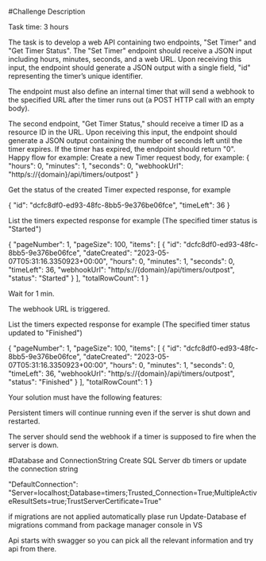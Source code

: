 #Challenge Description

Task time: 3 hours

The task is to develop a web API containing two endpoints, "Set Timer" and "Get Timer Status". The "Set Timer" endpoint should receive a JSON input including hours, minutes, seconds, and a web URL.
Upon receiving this input, the endpoint should generate a JSON output with a single field, "id" representing the timer’s unique identifier.

The endpoint must also define an internal timer that will send a webhook to the specified URL after the timer runs out (a POST HTTP call with an empty body).

The second endpoint, "Get Timer Status," should receive a timer ID as a resource ID in the URL. Upon receiving this input, the endpoint should generate a JSON output containing the number of seconds left until the timer expires. If the timer has expired, the endpoint should return "0".
Happy flow for example:
Create a new Timer request body, for example:
{ "hours": 0, "minutes": 1, "seconds": 0, "webhookUrl": "http/s://{domain}/api/timers/outpost" }

Get the status of the created Timer expected response, for example

{ "id": "dcfc8df0-ed93-48fc-8bb5-9e376be06fce", "timeLeft": 36 }

List the timers expected response for example (The specified timer status is "Started")

{ "pageNumber": 1, "pageSize": 100, "items": [ { "id": "dcfc8df0-ed93-48fc-8bb5-9e376be06fce", "dateCreated": "2023-05-07T05:31:16.3350923+00:00", "hours": 0, "minutes": 1, "seconds": 0, "timeLeft": 36, "webhookUrl": "http/s://{domain}/api/timers/outpost", "status": "Started" } ], "totalRowCount": 1 }

Wait for 1 min.

The webhook URL is triggered.

List the timers expected response for example (The specified timer status updated to "Finished")

{ "pageNumber": 1, "pageSize": 100, "items": [ { "id": "dcfc8df0-ed93-48fc-8bb5-9e376be06fce", "dateCreated": "2023-05-07T05:31:16.3350923+00:00", "hours": 0, "minutes": 1, "seconds": 0, "timeLeft": 36, "webhookUrl": "http/s://{domain}/api/timers/outpost", "status": "Finished" } ], "totalRowCount": 1 }

Your solution must have the following features:

Persistent timers will continue running even if the server is shut down and restarted.

The server should send the webhook if a timer is supposed to fire when the server is down.


#Database and ConnectionString
Create SQL Server db timers or update the connection string

"DefaultConnection": "Server=localhost;Database=timers;Trusted_Connection=True;MultipleActiveResultSets=true;TrustServerCertificate=True"

if migrations are not applied automatically plase run Update-Database ef migrations command from package manager console in VS


Api starts with swagger so you can pick all the relevant information and try api from there.


 
